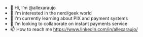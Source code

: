 - 👋 Hi, I’m @allexaraujo
- 👀 I'm interested in the nerd/geek world
- 🌱 I'm currently learning about PIX and payment systems
- 💞️ I’m looking to collaborate on instant payments service
- 📫 How to reach me https://www.linkedin.com/in/allexaraujo/

<!---
allexaraujo/allexaraujo is a ✨ special ✨ repository because its `README.md` (this file) appears on your GitHub profile.
You can click the Preview link to take a look at your changes.
--->
